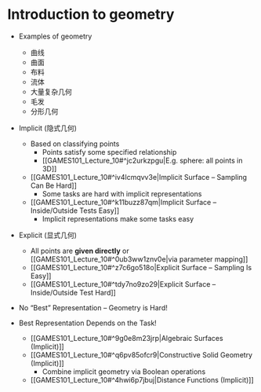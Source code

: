 
# Introduction to geometry

- Examples of geometry
	- 曲线
	- 曲面
	- 布料
	- 流体
	- 大量复杂几何
	- 毛发
	- 分形几何
- Implicit (隐式几何)
	- Based on classifying points
		- Points satisfy some specified relationship
		- [[GAMES101_Lecture_10#^jc2urkzpgu|E.g. sphere: all points in 3D]]
	- [[GAMES101_Lecture_10#^iv4lcmqvv3e|Implicit Surface – Sampling Can Be Hard]]
		- Some tasks are hard with implicit representations
	- [[GAMES101_Lecture_10#^k11buzz87qm|Implicit Surface – Inside/Outside Tests Easy]]
		- Implicit representations make some tasks easy
- Explicit (显式几何)
	- All points are **given directly** or [[GAMES101_Lecture_10#^0ub3ww1znv0e|via parameter mapping]]
	- [[GAMES101_Lecture_10#^z7c6go518o|Explicit Surface – Sampling Is Easy]]
	- [[GAMES101_Lecture_10#^tdy7no9zo29|Explicit Surface – Inside/Outside Test Hard]]
- No “Best” Representation – Geometry is Hard!

- Best Representation Depends on the Task!
	- [[GAMES101_Lecture_10#^9g0e8m23jrp|Algebraic Surfaces (Implicit)]]
	- [[GAMES101_Lecture_10#^q6pv85ofcr9|Constructive Solid Geometry (Implicit)]]
		- Combine implicit geometry via Boolean operations
	- [[GAMES101_Lecture_10#^4hwi6p7jbuj|Distance Functions (Implicit)]]